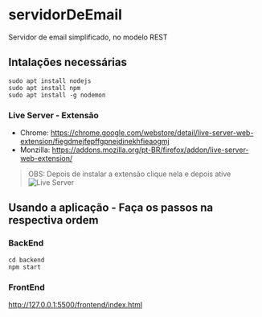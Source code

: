 # servidorDeEmail
Servidor de email simplificado, no modelo REST

## Intalações necessárias

```shell
sudo apt install nodejs
sudo apt install npm
sudo apt install -g nodemon
```
### Live Server - Extensão
* Chrome: https://chrome.google.com/webstore/detail/live-server-web-extension/fiegdmejfepffgpnejdinekhfieaogmj
* Monzilla: https://addons.mozilla.org/pt-BR/firefox/addon/live-server-web-extension/
> OBS: Depois de instalar a extensão clique nela e depois ative
![Live Server](https://imgur.com/a/w6Ajsqk.png)

## Usando a aplicação - Faça os passos na respectiva ordem

### BackEnd
```shell
cd backend
npm start
```

### FrontEnd
http://127.0.0.1:5500/frontend/index.html
